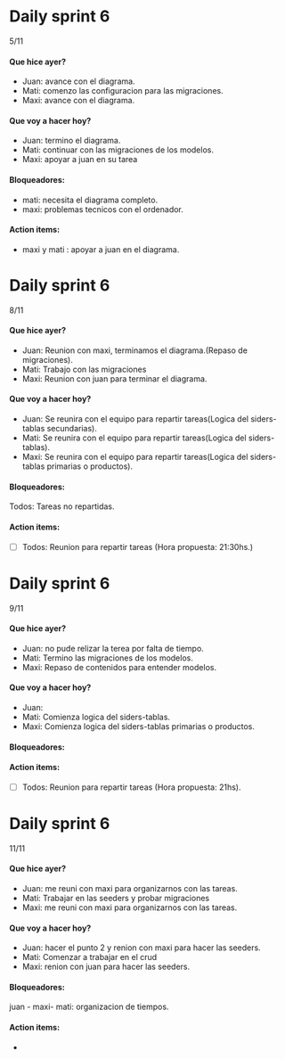 # Daily sprint 6
5/11
#### Que hice ayer?
- Juan: avance con el diagrama.
- Mati: comenzo las configuracion para las migraciones.
- Maxi: avance con el diagrama.

#### Que voy a hacer hoy?
- Juan: termino el diagrama. 
- Mati: continuar con las migraciones de los modelos.
- Maxi: apoyar a juan en su tarea

#### Bloqueadores:
- mati: necesita el diagrama completo.
- maxi: problemas tecnicos con el ordenador.

#### Action items:
- maxi y mati : apoyar a juan en el diagrama.


# Daily sprint 6

8/11
#### Que hice ayer?
- Juan: Reunion con maxi, terminamos el diagrama.(Repaso de migraciones).
- Mati: Trabajo con las migraciones
- Maxi: Reunion con juan para terminar el diagrama.

#### Que voy a hacer hoy?
- Juan: Se reunira con el equipo para repartir tareas(Logica del siders-tablas secundarias).
- Mati: Se reunira con el equipo para repartir tareas(Logica del siders-tablas).
- Maxi: Se reunira con el equipo para repartir tareas(Logica del siders-tablas primarias o productos).

#### Bloqueadores:
Todos: Tareas no repartidas.

#### Action items:
- [ ] Todos: Reunion para repartir tareas (Hora propuesta: 21:30hs.)




# Daily sprint 6
9/11
#### Que hice ayer?
- Juan: no pude relizar la terea por falta de tiempo.
- Mati: Termino las migraciones de los modelos.
- Maxi: Repaso de contenidos para entender modelos.

#### Que voy a hacer hoy?
- Juan: 
- Mati: Comienza logica del siders-tablas.
- Maxi: Comienza logica del siders-tablas primarias o productos.

#### Bloqueadores:


#### Action items:
- [ ] Todos: Reunion para repartir tareas (Hora propuesta: 21hs).


# Daily sprint 6
11/11
#### Que hice ayer?
- Juan: me reuni con maxi para organizarnos con las tareas.
- Mati: Trabajar en las seeders y probar migraciones
- Maxi: me reuni con maxi para organizarnos con las tareas.

#### Que voy a hacer hoy?
- Juan: hacer el punto 2 y renion con maxi para hacer las seeders.
- Mati: Comenzar a trabajar en el crud
- Maxi: renion con juan para hacer las seeders.

#### Bloqueadores:
 juan - maxi- mati: organizacion de tiempos.

#### Action items:
- 
